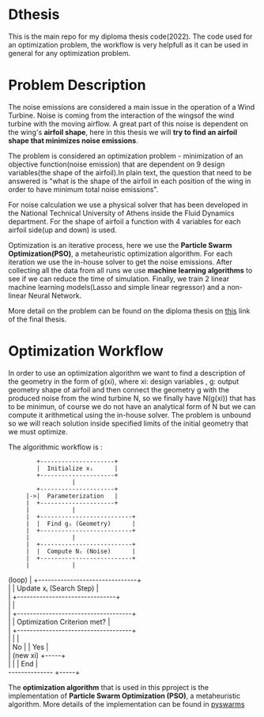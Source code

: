 # Dthesis

This is the main repo for my diploma thesis code(2022). The code used for an optimization problem, the workflow is very helpfull as it can be used in general for any optimization problem.

# Problem Description
The noise emissions are considered a main issue in the operation of a Wind Turbine. Noise is coming from the interaction of the wingsof the wind turbine with the moving airflow. A great part of this noise is dependent on the wing's **airfoil shape**, here in this thesis we will **try to find an airfoil shape that minimizes noise emissions**. 

The problem is considered an optimization problem - minimization of an objective function(noise emission) that are dependent on 9 design variables(the shape of the airfoil).In plain text, the question that need to be answered is "what is the shape of the airfoil in each position of the wing in order to have minimum total noise emissions". 

For noise calculation we use a physical solver that has been developed in the National Technical University of Athens inside the Fluid Dynamics department. For the shape of airfoil a function with 4 variables for each airfoil side(up and down) is used.

Optimization is an iterative process, here we use the **Particle Swarm Optimization(PSO)**, a metaheuristic optimization algorithm. For each iteration we use the in-house solver to get the noise emissions. After collecting all the data from all runs we use **machine learning algorithms** to see if we can reduce the time of simulation. Finally, we train 2 linear machine learning models(Lasso and simple linear regressor) and a non-linear Neural Network.  

More detail on the problem can be found on the diploma thesis on [this](https://dspace.lib.ntua.gr/xmlui/handle/123456789/56355?locale-attribute=en) link of the final thesis.

# Optimization Workflow
In order to use an optimization algorithm we want to find a description of the geometry in the form of g(xi), where xi: design variables , g: output geometry shape of airfoil and then connect the geometry g with the produced noise from the wind turbine N, so we finally have N(g(xi)) that has to be minimun, of course we do not have an analytical form of N but we can compute it arithmetical using the in-house solver. The problem is unbound so we will reach solution inside specified limits of the initial geometry that we must optimize.

The algorithmic workflow is :

            +---------------------+  
            |  Initialize xᵢ      |  
            +---------------------+  
                      |  
            +---------------------+  
         |->|  Parameterization   |  
         |  +---------------------+  
         |            |    
         |  +--------------------------+  
         |  |  Find gᵢ (Geometry)      |  
         |  +--------------------------+  
         |            |  
         |  +--------------------------+  
         |  |  Compute Nᵢ (Noise)      |  
         |  +--------------------------+  
         |            |   
 (loop)  |  +-------------------------------+  
         |  |  Update xᵢ (Search Step)      |  
         |  +-------------------------------+  
         |            |             
         |  +------------------------------------+  
         |  |  Optimization Criterion met?       |  
         |  +------------------------------------+  
         |            |             |  
         |        No  |             |  Yes
         |               
         |   (new xi)     +-----+  
         |             |            | End |  
         --------------            +-----+  

The **optimization algorithm** that is used in this pproject is the implementation of **Particle Swarm Optimization (PSO)**, a metaheuristic algorithm. More details of the implementation can be found in [pyswarms](https://pypi.org/project/pyswarms/)
